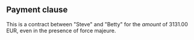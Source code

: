 ## Payment clause

This is a contract between "Steve" and "Betty"
for the *amount* of 3131.00 EUR, even in the presence of force majeure.